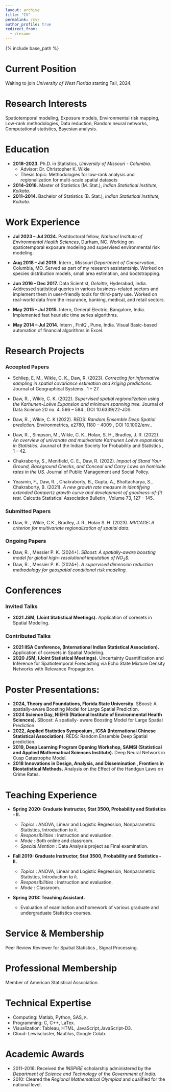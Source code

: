 ```yaml
---
layout: archive
title: "CV"
permalink: /cv/
author_profile: true
redirect_from:
  - /resume
---
```


{% include base_path %}

Current Position
======

Waiting to join *University of West Florida* starting Fall, 2024.

Research Interests
======

Spatiotemporal modeling, Exposure models, Environmental risk mapping, Low-rank methodologies,
Data reduction, Random neural networks, Computational statistics, Bayesian analysis.

Education
======

* **2018–2023.** Ph.D. in Statistics, *University of Missouri - Columbia*.
  * Advisor: Dr. Christopher K. Wikle
  * Thesis topic: Methodologies for low-rank analysis and regionalization for multi-scale spatial datasets
* **2014–2016.** Master of Statistics (M. Stat.), *Indian Statistical Institute, Kolkata.*
* **2011–2014.** Bachelor of Statistics (B. Stat.), *Indian Statistical Institute, Kolkata.*

Work Experience
======

* **Jul 2023 – Jul 2024.** Postdoctoral fellow, *National Institute of Environmental Health Sciences*, Durham, NC.
Working on spatiotemporal exposure modeling and supervised environmental risk modeling.

* **Aug 2018 – Jul 2019.** Intern , *Missouri Department of Conservation*, Columbia, MO. 
Served as part of my research assistantship. Worked on species distribution models, small area estimation, and bootstrapping.

* **Jun 2016 – Dec 2017.** Data Scientist, *Deloitte*, Hyderabad, India.
Addressed statistical queries in various business-related sectors and implement them in user-friendly tools
for third-party use. Worked on real-world data from the insurance, banking, medical, and retail sectors.

* **May 2015 – Jul 2015.** Intern, General Electric, Bangalore, India.
Implemented fast heuristic time series algorithms.

* **May 2014 – Jul 2014.** Intern , FinIQ , Pune, India. Visual Basic-based automation of financial algorithms in Excel.

Research Projects
======

### Accepted Papers

* Schliep, E. M., Wikle, C. K., Daw, R. (2023). *Correcting for informative sampling in spatial
covariance estimation and kriging predictions.* Journal of Geographical Systems , 1 – 27.
* Daw, R. , Wikle, C. K. (2022). *Supervised spatial regionalization using the Karhunen-Loève
Expansion and minimum spanning tree.* Journal of Data Science 20 no. 4. 566 – 584 , DOI 10.6339/22-JDS.
* Daw, R. , Wikle, C. K (2022). REDS: *Random Ensemble Deep Spatial prediction.* Environmetrics,
e2780, 1180 – 4009 , DOI 10.1002/env..
* Daw, R. , Simpson, M., Wikle, C. K., Holan, S. H., Bradley, J. R. (2022). *An overview of univariate and multivariate Karhunen Loève expansions in Statistics.* Journal of the Indian Society for Probability and Statistics , 1 – 42.



* Chakraborty, S., Menifield, C. E., Daw, R. (2022). *Impact of Stand Your Ground, Background Checks, and Conceal and Carry Laws on homicide rates in the US.* Journal of Public Management
and Social Policy.
* Yeasmin, F., Daw, R. , Chakraborty, B., Gupta, A., Bhattacharya, S., Chakraborty, B. (2021). *A
new growth rate measure in identifying extended Gompertz growth curve and development of goodness-of-fit test.* Calcutta Statistical Association Bulletin , Volume 73, 127 – 145.

### Submitted Papers


* Daw, R. , Wikle, C.K., Bradley, J. R., Holan S. H. (2023). *MVCAGE: A criterion for multivariate
regionalization of spatial data.*

### Ongoing Papers


* Daw, R. , Messier P. K. (2024+). *SBoost: A spatially-aware boosting model for global high-
resolutional imputation of NO<sub>2</sub>$.*
* Daw, R. , Messier P. K. (2024+). *A supervised dimension reduction methodology for geospatial
conditional risk modeling.*

Conferences
======

### Invited Talks

* **2021 JSM, (Joint Statistical Meetings).** Application of coresets in Spatial Modeling.

### Contributed Talks


* **2021 IISA Conference, (International Indian Statistical Association).** Application of coresets in Spatial Modeling.
* **2020 JSM, (Joint Statistical Meetings).** Uncertainty Quantification and Inference for Spatiotemporal
Forecasting via Echo State Mixture Density Networks with Relevance Propagation.



Poster Presentations:
======

* **2024, Theory and Foundations, Florida State University.** SBoost: A spatially-aware Boosting Model
for Large Spatial Prediction.
* **2024 Science Day, NIEHS (National Institute of Environmental Health Sciences).** SBoost: A spatially-
aware Boosting Model for Large Spatial Prediction.
* **2022, Applied Statistics Symposium , ICSA (International Chinese Statistical Association).** REDS:
Random Ensemble Deep Spatial prediction.
* **2019, Deep Learning Program Opening Workshop, SAMSI (Statistical and Applied Mathematical
Sciences Institute).** Deep Neural Network in Cusp Catastrophe Model.
* **2018 Innovations in Design, Analysis, and Dissemination , Frontiers in Biostatistical Methods.** Analysis on the Effect of the Handgun Laws on Crime Rates.



Teaching Experience
======

* **Spring 2020: Graduate Instructor, Stat 3500, Probability and Statistics - II.**
  * _Topics_ : ANOVA, Linear and Logistic Regression, Nonparametric Statistics, Introduction to $\texttt{R}$.
  * _Responsibilities_ : Instruction and evaluation.
  * _Mode_ : Both online and classroom.
  * _Special Mention_ : Data Analysis project as Final examination.
* **Fall 2019: Graduate Instructor, Stat 3500, Probability and Statistics - II.**
  * _Topics_ : ANOVA, Linear and Logistic Regression, Nonparametric Statistics, Introduction to $\texttt{R}$.
  * _Responsibilities_ : Instruction and evaluation.
  * _Mode_ : Classroom.

* **Spring 2018: Teaching Assistant.**   
  * Evaluation of examination and homework of various graduate and undergraduate Statistics courses.


Service & Membership
======
Peer Review Reviewer for Spatial Statistics , Signal Processing.

Professional Membership
======
Member of American Statistical Association.

Technical Expertise
======
* Computing: Matlab, Python, SAS, $\texttt{R}$.
* Programming: C, C++, LaTex.
* Visualization: Tableau, HTML, JavaScript,JavaScript-D3.
* Cloud: Lewiscluster, Nautilus, Google Colab.


Academic Awards
======

* 2011–2016: Received the *INSPIRE* scholarship administered by the *Department of Science and Technology* of the *Government of India*.
* 2010: Cleared the *Regional Mathematical Olympiad* and qualified for the national level.
